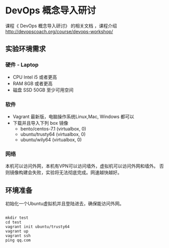 # DevOps 概念导入研讨
课程《 DevOps 概念导入研讨》 的相关文档 ，课程介绍 http://devopscoach.org/course/devops-workshop/

## 实验环境需求

### 硬件 - Laptop

* CPU Intel i5 或者更高
* RAM 8GB  或者更高
* 磁盘 SSD 50GB 至少可用空间

### 软件

* Vagrant 最新版，电脑操作系统Linux,Mac, Windows 都可以
* 下载并且导入下列 box 镜像
  * bento/centos-7.1 (virtualbox, 0)
  * ubuntu/trusty64  (virtualbox, 0)
  * ubuntu/wily64    (virtualbox, 0)
  

### 网络
本机可以访问外网，本机有VPN可以访问墙外，虚拟机可以访问外网和墙外。 否则镜像构建会失败，实验将无法彻底完成。网速越快越好。

## 环境准备
初始化一个Ubuntu虚拟机并且登陆进去，确保能访问外网。

```

mkdir test
cd test
vagrant init ubuntu/trusty64
vagrant up
vagrant ssh
ping qq.com

```
